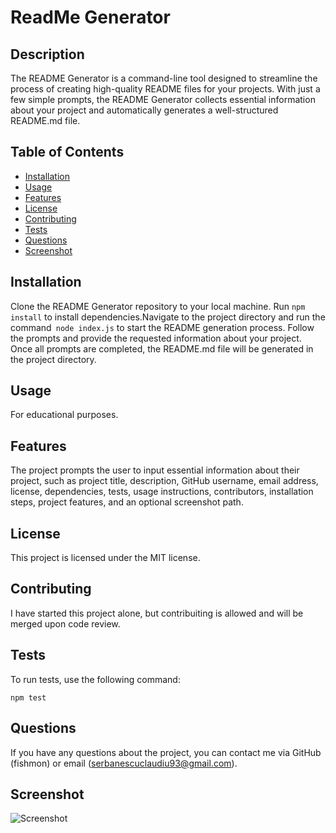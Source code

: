 
# ReadMe Generator

## Description
The README Generator is a command-line tool designed to streamline the process of creating high-quality README files for your projects. With just a few simple prompts, the README Generator collects essential information about your project and automatically generates a well-structured README.md file.

## Table of Contents
- [Installation](#installation)
- [Usage](#usage)
- [Features](#features)
- [License](#license)
- [Contributing](#contributing)
- [Tests](#tests)
- [Questions](#questions)
- [Screenshot](#screenshot)

## Installation
Clone the README Generator repository to your local machine. Run `npm install` to install dependencies.Navigate to the project directory and run the command` node index.js` to start the README generation process. Follow the prompts and provide the requested information about your project. Once all prompts are completed, the README.md file will be generated in the project directory.

## Usage
For educational purposes.

## Features
The project prompts the user to input essential information about their project, such as project title, description, GitHub username, email address, license, dependencies, tests, usage instructions, contributors, installation steps, project features, and an optional screenshot path.

## License
This project is licensed under the MIT license.

## Contributing
I have started this project alone, but contribuiting is allowed and will be merged upon code review.

## Tests
To run tests, use the following command:
```
npm test
```

## Questions
If you have any questions about the project, you can contact me via GitHub (fishmon) or email (serbanescuclaudiu93@gmail.com).

## Screenshot
![Screenshot](/)

